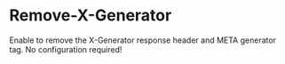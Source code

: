 # Remove-X-Generator
Enable to remove the X-Generator response header and META generator tag. No configuration required!
